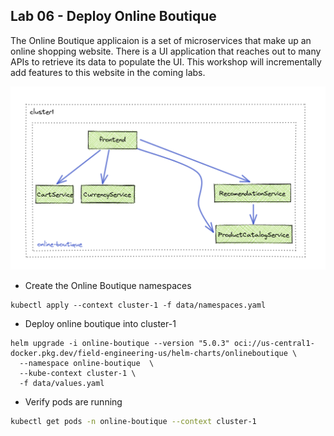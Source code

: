 ## Lab 06 - Deploy Online Boutique <a name="lab-06---deploy-online-boutique-"></a>


The Online Boutique applicaion is a set of microservices that make up an online shopping website. There is a UI application that reaches out to many APIs to retrieve its data to populate the UI. This workshop will incrementally add features to this website in the coming labs. 

![Online Boutique cluster-1](images/online-boutique-cluster1.png)

* Create the Online Boutique namespaces
```shell
kubectl apply --context cluster-1 -f data/namespaces.yaml
```
* Deploy online boutique into cluster-1
```shell
helm upgrade -i online-boutique --version "5.0.3" oci://us-central1-docker.pkg.dev/field-engineering-us/helm-charts/onlineboutique \
  --namespace online-boutique  \
  --kube-context cluster-1 \
  -f data/values.yaml
```

* Verify pods are running
```bash
kubectl get pods -n online-boutique --context cluster-1
```
